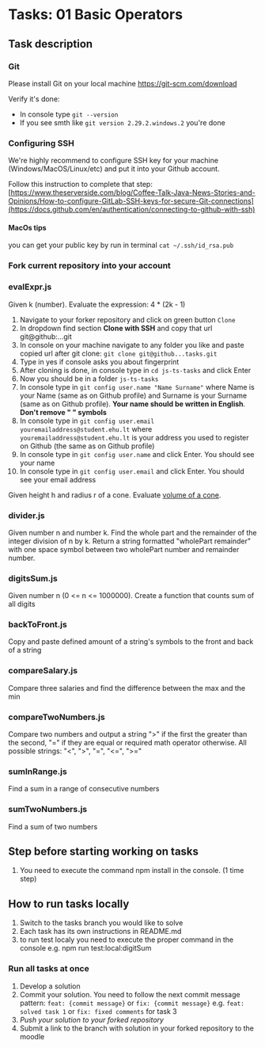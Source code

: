 # Tasks: 01 Basic Operators

## Task description

### Git

Please install Git on your local machine https://git-scm.com/download

Verify it's done:
- In console type `git --version`
- If you see smth like `git version 2.29.2.windows.2` you're done

### Configuring SSH

We're highly recommend to configure SSH key for your machine (Windows/MacOS/Linux/etc) and put it into your Github account.

Follow this instruction to complete that step: [https://www.theserverside.com/blog/Coffee-Talk-Java-News-Stories-and-Opinions/How-to-configure-GitLab-SSH-keys-for-secure-Git-connections](https://docs.github.com/en/authentication/connecting-to-github-with-ssh)

#### MacOs tips
you can get your public key by run in terminal `cat ~/.ssh/id_rsa.pub`


### Fork current repository into your account

### evalExpr.js

Given k (number). Evaluate the expression: 4 \* (2k - 1)

1. Navigate to your forker repository and click on green button `Clone`
2. In dropdown find section **Clone with SSH** and copy that url git@github:...git
3. In console on your machine navigate to any folder you like and paste copied url after git clone: `git clone git@github...tasks.git`
4. Type in yes if console asks you about fingerprint
5. After cloning is done, in console type in `cd js-ts-tasks` and click Enter
6. Now you should be in a folder `js-ts-tasks`
7. In console type in `git config user.name "Name Surname"` where Name is your Name (same as on Github profile) and Surname is your Surname (same as on Github profile). **Your name should be written in English**. **Don't remove " " symbols**
8. In console type in `git config user.email youremailaddress@student.ehu.lt` where `youremailaddress@student.ehu.lt` is your address you used to register on Github (the same as on Github profile)
9. In console type in `git config user.name` and click Enter. You should see your name
10. In console type in `git config user.email` and click Enter. You should see your email address

Given height h and radius r of a cone. Evaluate [volume of a cone](https://www.cuemath.com/measurement/volume-of-cone/).

### divider.js

Given number n and number k. Find the whole part and the remainder of the integer division of n by k. Return a string formatted "wholePart remainder" with one space symbol between two wholePart number and remainder number.

### digitsSum.js

Given number n (0 <= n <= 1000000). Create a function that counts sum of all digits

### backToFront.js

Copy and paste defined amount of a string's symbols to the front and back of a string

### compareSalary.js

Compare three salaries and find the difference between the max and the min

### compareTwoNumbers.js

Compare two numbers and output a string ">" if the first the greater than the second, "=" if they are equal or required math operator otherwise. All possible strings: "<", ">", "=", "<=", ">="

### sumInRange.js

Find a sum in a range of consecutive numbers

### sumTwoNumbers.js

Find a sum of two numbers

## Step before starting working on tasks

1. You need to execute the command npm install in the console. (1 time step)

## How to run tasks locally

1. Switch to the tasks branch you would like to solve
2. Each task has its own instructions in README.md
3. to run test localy you need to execute the proper command in the console e.g. npm run test:local:digitSum

### Run all tasks at once

1. Develop a solution
2. Commit your solution. You need to follow the next commit message pattern: `feat: {commit message}` or `fix: {commit message}` e.g. `feat: solved task 1` or `fix: fixed comments` for task 3
3. _Push your solution to your forked repository_
4. Submit a link to the branch with solution in your forked repository to the moodle
